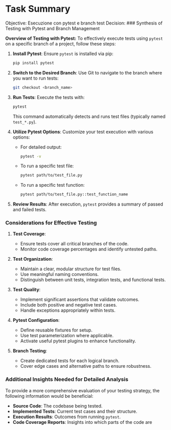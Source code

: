# Task Summary

Objective: Esecuzione con pytest e branch test
Decision: ### Synthesis of Testing with Pytest and Branch Management

**Overview of Testing with Pytest:**
To effectively execute tests using `pytest` on a specific branch of a project, follow these steps:

1. **Install Pytest**: Ensure `pytest` is installed via pip:
   ```bash
   pip install pytest
   ```

2. **Switch to the Desired Branch**: Use Git to navigate to the branch where you want to run tests:
   ```bash
   git checkout <branch_name>
   ```

3. **Run Tests**: Execute the tests with:
   ```bash
   pytest
   ```
   This command automatically detects and runs test files (typically named `test_*.py`).

4. **Utilize Pytest Options**: Customize your test execution with various options:
   - For detailed output:
     ```bash
     pytest -v
     ```
   - To run a specific test file:
     ```bash
     pytest path/to/test_file.py
     ```
   - To run a specific test function:
     ```bash
     pytest path/to/test_file.py::test_function_name
     ```

5. **Review Results**: After execution, `pytest` provides a summary of passed and failed tests.

### Considerations for Effective Testing

1. **Test Coverage**:
   - Ensure tests cover all critical branches of the code.
   - Monitor code coverage percentages and identify untested paths.

2. **Test Organization**:
   - Maintain a clear, modular structure for test files.
   - Use meaningful naming conventions.
   - Distinguish between unit tests, integration tests, and functional tests.

3. **Test Quality**:
   - Implement significant assertions that validate outcomes.
   - Include both positive and negative test cases.
   - Handle exceptions appropriately within tests.

4. **Pytest Configuration**:
   - Define reusable fixtures for setup.
   - Use test parameterization where applicable.
   - Activate useful pytest plugins to enhance functionality.

5. **Branch Testing**:
   - Create dedicated tests for each logical branch.
   - Cover edge cases and alternative paths to ensure robustness.

### Additional Insights Needed for Detailed Analysis

To provide a more comprehensive evaluation of your testing strategy, the following information would be beneficial:

- **Source Code**: The codebase being tested.
- **Implemented Tests**: Current test cases and their structure.
- **Execution Results**: Outcomes from running `pytest`.
- **Code Coverage Reports**: Insights into which parts of the code are
